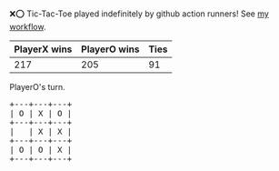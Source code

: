 :x::o: Tic-Tac-Toe played indefinitely by github action runners! See [my workflow](.github/workflows/play.yaml).

|PlayerX wins|PlayerO wins|Ties|
|-|-|-|
|217|205|91|

PlayerO's turn.

<pre>
+---+---+---+
| O | X | O |
+---+---+---+
|   | X | X |
+---+---+---+
| O | O | X |
+---+---+---+
</pre>